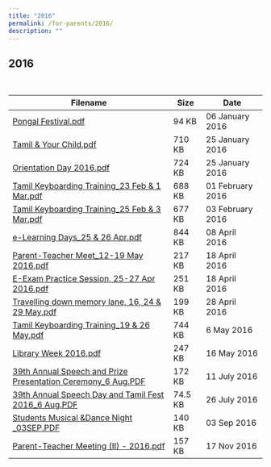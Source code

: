 ```yaml
---
title: "2016"
permalink: /for-parents/2016/
description: ""
---
```

## 2016

<br>

| Filename                                                     | Size    | Date             |
|--------------------------------------------------------------|---------|------------------|
| [Pongal Festival.pdf](/files/Pongal-Festival-2016.pdf)                                    | 94 KB   | 06 January 2016  |
| [Tamil & Your Child.pdf](/files/Tamil-Your-Child.pdf)                                      | 710 KB  | 25 January 2016  |
| [Orientation Day 2016.pdf](/files/Orientation-Day-2016.pdf)                                     | 724 KB  | 25 January 2016  |
| [Tamil Keyboarding Training_23 Feb & 1 Mar.pdf](/files/Tamil-Keyboarding-Training_23-Feb-1-Mar.pdf)                | 688 KB  | 01 February 2016 |
| [Tamil Keyboarding Training_25 Feb & 3 Mar.pdf](/files/Tamil-Keyboarding-Training_25-Feb-3-Mar.pdf)                | 677 KB  | 03 February 2016 |
| [e-Learning Days_25 & 26 Apr.pdf](/files/e-Learning-Days_25-26-Apr.pdf)                             | 844 KB  | 08 April 2016    |
| [Parent-Teacher Meet_12-19 May 2016.pdf](/files/Parent-Teacher-Meet_12-19-May-2016.pdf)                       | 217 KB  | 18 April 2016    |
| [E-Exam Practice Session, 25-27 Apr 2016.pdf](/files/E-Exam-Practice-Session-25-27-Apr-2016.pdf)                  | 251 KB  | 18 April 2016    |
| [Travelling down memory lane, 16, 24 & 29 May.pdf](/files/Travelling-down-memory-lane-16-24-29-May.pdf)            | 199 KB  | 28 April 2016    |
| [Tamil Keyboarding Training_19 & 26 May.pdf](/files/Tamil-Keyboarding-Training_19-26-May.pdf)                   | 744 KB  | 6 May 2016       |
| [Library Week 2016.pdf](/files/Library-Week-2016.pdf)                                        | 247 KB  | 16 May 2016      |
| [39th Annual Speech and Prize Presentation Ceremony_6 Aug.PDF](/files/39th-Annual-Speech-and-Prize-Presentation-Ceremony_6-Aug.pdf) | 172 KB  | 11 July 2016     |
| [39th Annual Speech Day and Tamil Fest 2016_6 Aug.PDF](/files/39th-Annual-Speech-Day-and-Tamil-Fest-2016_6-Aug.pdf)         | 74.5 KB | 26 July 2016     |
| [Students Musical &Dance Night _03SEP.PDF](/files/Students-Musical-Dance-Night-_03SEP.pdf)                    | 140 KB  | 03 Sep 2016      |
| [Parent-Teacher Meeting (II) - 2016.pdf](/files/Parent-Teacher-Meeting-II-2016.pdf)                       | 157 KB  | 17 Nov 2016      |